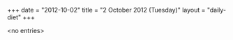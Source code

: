 +++
date = "2012-10-02"
title = "2 October 2012 (Tuesday)"
layout = "daily-diet"
+++

<p>&lt;no entries&gt;</p>